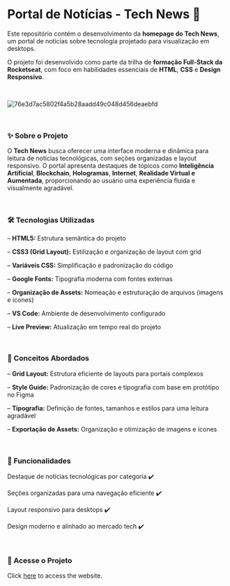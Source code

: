 # Portal de Notícias - Tech News 📰
Este repositório contém o desenvolvimento da **homepage do Tech News**, um portal de notícias sobre tecnologia projetado para visualização em desktops.

O projeto foi desenvolvido como parte da trilha de **formação Full-Stack da Rocketseat**, com foco em habilidades essenciais de **HTML**, **CSS** e **Design Responsivo**.

<br>

![76e3d7ac5802f4a5b28aadd49c048d456deaebfd](https://github.com/user-attachments/assets/9c9063c1-dd2d-4385-b8a0-4ee7f615db9d)

<br>

### ✨ Sobre o Projeto
O **Tech News** busca oferecer uma interface moderna e dinâmica para leitura de notícias tecnológicas, com seções organizadas e layout responsivo. O portal apresenta destaques de tópicos como **Inteligência Artificial**, **Blockchain**, **Hologramas**, **Internet**, **Realidade Virtual e Aumentada**, proporcionando ao usuário uma experiência fluida e visualmente agradável.

<br>

### 🛠️ Tecnologias Utilizadas
– **HTML5:** Estrutura semântica do projeto

– **CSS3 (Grid Layout):** Estilização e organização de layout com grid

– **Variáveis CSS:** Simplificação e padronização do código

– **Google Fonts:** Tipografia moderna com fontes externas

– **Organização de Assets:** Nomeação e estruturação de arquivos (imagens e ícones)

– **VS Code:** Ambiente de desenvolvimento configurado

– **Live Preview:** Atualização em tempo real do projeto

<br>

### 🧠 Conceitos Abordados
– **Grid Layout:** Estrutura eficiente de layouts para portais complexos

– **Style Guide:** Padronização de cores e tipografia com base em protótipo no Figma

– **Tipografia:** Definição de fontes, tamanhos e estilos para uma leitura agradável

– **Exportação de Assets:** Organização e otimização de imagens e ícones

<br>

### 🎯 Funcionalidades
Destaque de notícias tecnológicas por categoria ✔️

Seções organizadas para uma navegação eficiente ✔️

Layout responsivo para desktops ✔️

Design moderno e alinhado ao mercado tech ✔️

<br>

### 🔗 Acesse o Projeto
Click <a href="https://arianemoura.github.io/portaldenoticias/">here</a> to access the website.


